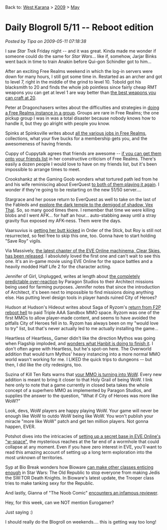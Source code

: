 Back to: [West Karana](/posts/westkarana.md) > [2009](/posts/2009/westkarana.md) > [May](./westkarana.md)
# Daily Blogroll 5/11 -- Reboot edition

*Posted by Tipa on 2009-05-11 07:18:38*

I saw *Star Trek* Friday night -- and it was great. Kinda made me wonder if someone could do the same for *Star Wars*... like if, somehow, Jarjar Binks went back in time to train Anakin before Qui-gon Schindler got to him...

After an exciting Free Realms weekend in which the log-in servers were down for many hours, I still got some time in. Restarted as an archer and got to level 7, right in the middle of the grind to level 10. Tobold got his blacksmith to 20 and finds the whole job pointless since fairly cheap RMT weapons you can get at level 1 are way better than [the best weapons you can craft at 20](http://tobolds.blogspot.com/2009/05/free-realms-combat.html). 

Peter at Dragonchasers writes about the difficulties and strategies in [doing a Free Realms instance in a group](http://dragonchasers.com/2009/05/10/a-rough-free-realms-weekend/). Groups are rare in Free Realms; the one pickup group I was in was a total disaster because nobody knows how to handle it, but they go alright with people you know.

Spinks at Spinksville writes about [all the various jobs in Free Realms](http://spinksville.wordpress.com/2009/05/10/getting-to-know-free-realms/), collections, what your five bucks for a membership gets you, and the awesomeness of having friends. 

Cuppy of Cuppytalk agrees that friends are awesome -- [if you can get them onto your friends list](http://www.cuppycake.org/?p=746) in her constructive criticism of Free Realms. There's easily a dozen people I would love to have on my friends list, but it's been impossible to arrange times to meet.

Crookshankz at the Gaming Goob wonders what tortured path led from he and his wife reminiscing about EverQuest [to both of them playing it again](http://thegaminggoob.wordpress.com/2009/05/10/eq-how-did-i-get-here/). I wonder if they're going to be restarting on the new 51/50 server....

Stargrace and her posse return to EverQuest as well to take on the last of the Fableds and [explore the dark temple to the demigod of shadow, Vex Thal](http://mmoquests.com/2009/05/10/thuuga-quests-cazic-thul-vex-thal-and-innoruuk/). So, so many good times there. I remember that time we were killing blobs and I went AFK... for half an hour... auto-stabbing away until a stray gravity flux exposed my AFK-ness. Them were the days.

Vaarsuvius is [getting her butt kicked](http://www.giantitp.com/comics/oots0652.html) in Order of the Stick, but Roy is still not resurrected, so feel free to skip this one, too. Gonna have to start holding "Save Roy" vigils.

Via Massively, [the latest chapter of the EVE Online machinema, Clear Skies, has been released](http://www.massively.com/2009/05/10/clear-skies-2-has-been-released/). I absolutely loved the first one and can't wait to see this one. It's an in-game movie using EVE Online for the space battles and a heavily modded Half Life 2 for the character acting.

Jennifer of Girl, Unplugged, writes at length about [the completely predictable over-reaction](http://girlunplugged.wordpress.com/2009/05/10/the-decline-of-farmerman/) by Paragon Studios to their Architect missions being used for farming purposes. Jennifer notes that since the introduction of Architect, it's been next to impossible to find missions doing anything else. Has putting level design tools in player hands ruined City of Heroes?

Hudson at Hudson's Hideout writes about Saga of Ryzom's [return from F2P reboot hell](http://hudshideout.com/blog/?p=2374) to paid Triple AAA Sandbox MMO space. Ryzom was one of the first MMOs to allow player-made content, and seems to have avoided the pitfalls City of Heroes fell in to. Ryzom has always been on my "would love to try" list, but that's never actually led to me actually installing the game...

Heartless of Heartless\_ Gamer didn't like the direction Mythos was going when Flagship imploded, and [wonders what Hanbit is doing to finish it](http://hgamer.blogspot.com/2009/05/mythos-two-studios-one-new-beginning.html). I don't often agree with Heartless, but he's spot-on here. The Overworld addition that would turn Mythos' heavy instancing into a more normal MMO world wasn't working for me. I LIKED the quick trips to dungeons -- but then, I did like the city redesigns, too.

Suzina of Kill Ten Rats warns that [your MMO is turning into WoW](http://www.killtenrats.com/2009/05/09/niche-mmos/). Every new addition is meant to bring it closer to that Holy Grail of being WoW. I link here only to note that a game currently in closed beta takes the whole concept of a superhero MMO as implemented by Paragon Studios, and supplies the answer to the question, "What if City of Heroes was more like WoW?"

Look, devs, WoW players are happy playing WoW. Your game will never be enough like WoW to outdo WoW being like WoW. You won't publish your miracle "more like WoW" patch and get ten million players. Not gonna happen, EVER.

Potshot dives into the intricacies of [setting up a secret base in EVE Online's "w-space"](http://potshot.wordpress.com/2009/05/08/the-expedition/), the mysterious reaches at the far end of a wormhole that could collapse at any moment. Even if you have zero interest in EVE, you'll want to read this amazing account of setting up a long term exploration into the most unknown of territories.

Syp at Bio Break wonders how Bioware [can make other classes enticing enough](http://biobreak.wordpress.com/2009/05/08/star-wars-super-troopers/) in Star Wars: The Old Republic to stop everyone from making Jedis the SW:TOR Death Knights. In Bioware's latest update, the Trooper class tries to make tanking sexy for the Republic.

And lastly, Gianna of "The Noob Comic" [encounters an infamous reviewer](http://www.thenoobcomic.com/index.php?pos=350).

Hey, for this week, can we NOT mention Eurogamer?

Just saying :)

I should really do the Blogroll on weekends.... this is getting way too long!

